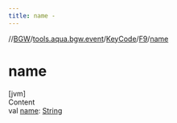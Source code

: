 ```yaml
---
title: name -
---
```

//[BGW](../../../../index.md)/[tools.aqua.bgw.event](../../index.md)/[KeyCode](../index.md)/[F9](index.md)/[name](name.md)



# name  
[jvm]  
Content  
val [name](name.md): [String](https://kotlinlang.org/api/latest/jvm/stdlib/kotlin/-string/index.html)  



